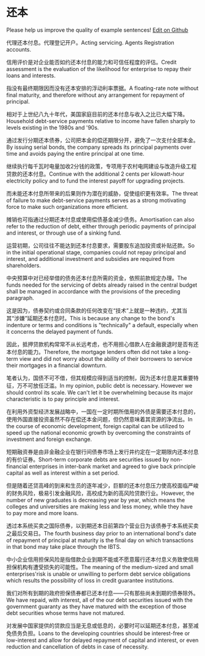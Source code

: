 # 还本

Please help us improve the quality of example sentences! [Edit on Github](https://github.com/jiyushe/jiyu-example-sentence-source/blob/main/chinese/huanben.md)

<p><span class="chinese">代理还本付息。代理登记开户。</span><span class="english">Acting servicing. Agents Registration accounts.</span></p>

<p><span class="chinese">信用评价是对企业能否如约还本付息的能力和可信任程度的评估。</span><span class="english">Credit assessment is the evaluation of the likelihood for enterprise to repay their loans and interests.</span></p>

<p><span class="chinese">指没有最终期限因而没有还本安排的浮动利率票据。</span><span class="english">A floating-rate note without final maturity, and therefore without any arrangement for repayment of principal.</span></p>

<p><span class="chinese">相对于上世纪八九十年代，美国家庭目前的还本付息与收入之比已大幅下降。</span><span class="english">Household debt-service payments relative to income have fallen sharply to levels existing in the 1980s and '90s.</span></p>

<p><span class="chinese">通过发行分期还本债券，公司把本金的偿还期限分开，避免了一次支付全部本金。</span><span class="english">By issuing serial bonds, the company spreads its principal payments over time and avoids paying the entire principal at one time.</span></p>

<p><span class="chinese">继续执行每千瓦时电量加收2分钱的政策，专项用于农村电网建设与改造升级工程贷款的还本付息。</span><span class="english">Continue with the additional 2 cents per kilowatt-hour electricity policy and to fund the interest payoff for upgrading projects.</span></p>

<p><span class="chinese">而未能还本付息所带来的后果则作为潜在的威胁，促使组织更有效率。</span><span class="english">The threat of failure to make debt-service payments serves as a strong motivating force to make such organizations more efficient.</span></p>

<p><span class="chinese">摊销也可指通过分期还本付息或使用偿债基金减少债务。</span><span class="english">Amortisation can also refer to the reduction of debt, either through periodic payments of principal and interest, or through use of a sinking fund.</span></p>

<p><span class="chinese">运营初期，公司往往不能达到还本付息要求，需要股东追加投资或补贴还款。</span><span class="english">So in the initial operational stage, companies could not repay principal and interest, and additional investment and subsidies are required from shareholders.</span></p>

<p><span class="chinese">中央预算中对已经举借的债务还本付息所需的资金，依照前款规定办理。</span><span class="english">The funds needed for the servicing of debts already raised in the central budget shall be managed in accordance with the provisions of the preceding paragraph.</span></p>

<p><span class="chinese">这是因为，债券契约或合同条款的任何改变在“技术”上就是一种违约，尤其当其“涉嫌”延期还本付息时。</span><span class="english">This is because any change to the bond's indenture or terms and conditions is "technically" a default, especially when it concerns the delayed payment of funds.</span></p>

<p><span class="chinese">因此，抵押贷款机构常常不从长远考虑，也不用担心借款人在金融衰退时是否有还本付息的能力。</span><span class="english">Therefore, the mortgage lenders often did not take a long-term view and did not worry about the ability of their borrowers to service their mortgages in a financial downturn.</span></p>

<p><span class="chinese">笔者认为，国债不可不借，但其规模应得到适当的控制，因为还本付息是其重要特征，万不可放任泛滥。</span><span class="english">In my opinion, public debt is necessary. However we should control its scale. We can't let it be overwhelming because its major characteristic is to pay principle and interest.</span></p>

<p><span class="chinese">在利用外资型经济发展战略中，一国在一定时期所借用的外债是需要还本付息的，使用外国直接投资虽然不存在偿还本金问题，但仍然意味着其资源的净流出。</span><span class="english">In the course of economic development, foreign capital can be utilized to speed up the national economic growth by overcoming the constraints of investment and foreign exchange.</span></p>

<p><span class="chinese">短期融资券是由非金融企业在银行间债券市场上发行井约定在一定期限内还本付息的有价证券。</span><span class="english">Short-term corporate debts are securities issued by non-financial enterprises in inter-bank market and agreed to give back principle capital as well as interest within a set period.</span></p>

<p><span class="chinese">但是随着还贷高峰的到来和生员的逐年减少，巨额的还本付息压力使高校面临严峻的财务风险，极易引发金融风险，高校成为新的高风险贷款行业。</span><span class="english">However, the number of new graduates is decreasing year by year, which means the colleges and universities are making less and less money, while they have to pay more and more loans.</span></p>

<p><span class="chinese">透过本系统买卖之国际债券，以到期还本日前第四个营业日为该债券于本系统买卖之最后交易日。</span><span class="english">The fourth business day prior to an international bond's date of repayment of principal at maturity is the final day on which transactions in that bond may take place through the IBTS.</span></p>

<p><span class="chinese">中小企业信用担保风险是指借款企业到期不能或不愿意履行还本付息义务致使信用担保机构有遭受损失的可能性。</span><span class="english">The meaning of the medium-sized and small enterprises'risk is unable or unwilling to perform debt service obligations which results the possibility of loss in credit guarantee institutions.</span></p>

<p><span class="chinese">我们对所有到期的政府担保债券都已还本付息——只有那些尚未到期的债券除外。</span><span class="english">We have repaid, with interest, all of the our debt securities issued with the government guaranty as they have matured with the exception of those debt securities whose terms have not matured.</span></p>

<p><span class="chinese">对发展中国家提供的贷款应当是无息或低息的，必要时可以延期还本付息，甚至减免债务负担。</span><span class="english">Loans to the developing countries should be interest-free or low-interest and allow for delayed repayment of capital and interest, or even reduction and cancellation of debts in case of necessity.</span></p>

